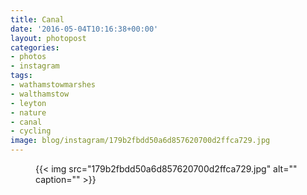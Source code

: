 ```yaml
---
title: Canal
date: '2016-05-04T10:16:38+00:00'
layout: photopost
categories:
- photos
- instagram
tags:
- wathamstowmarshes
- walthamstow
- leyton
- nature
- canal
- cycling
image: blog/instagram/179b2fbdd50a6d857620700d2ffca729.jpg
---
```


<figure class="photo photo--square">
  {{< img src="179b2fbdd50a6d857620700d2ffca729.jpg" alt="" caption="" >}}

</figure>



